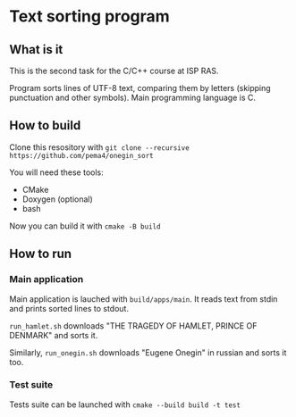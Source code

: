 # Text sorting program

## What is it

This is the second task for the C/C++ course at ISP RAS.

Program sorts lines of UTF-8 text, comparing them by letters (skipping punctuation and other symbols).
Main programming language is C.

## How to build

Clone this resository with `git clone --recursive https://github.com/pema4/onegin_sort`

You will need these tools:
* CMake
* Doxygen (optional)
* bash

Now you can build it with `cmake -B build`

## How to run

### Main application

Main application is lauched with `build/apps/main`.
It reads text from stdin and prints sorted lines to stdout.

`run_hamlet.sh` downloads "THE TRAGEDY OF HAMLET, PRINCE OF DENMARK" and sorts it.

Similarly, `run_onegin.sh` downloads "Eugene Onegin" in russian and sorts it too.

### Test suite

Tests suite can be launched with `cmake --build build -t test`

